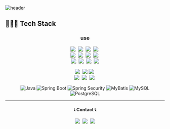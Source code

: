 ![header](https://capsule-render.vercel.app/api?type=Waving&color=auto&height=300&section=header&text=K_Min-hh&fontSize=70&animation=fadeIn)

  
<h2>👩🏻‍💻 Tech Stack</h2>
<h3 align="center">use</h3>
<p  align="center">
<img src="https://img.shields.io/badge/Html5-E34F26?style=flat-square&logo=HTML5&logoColor=white"/></a>&nbsp
<img src="https://img.shields.io/badge/Css3-1572B6?style=flat-square&logo=CSS3&logoColor=white"/></a>&nbsp
<img src="https://img.shields.io/badge/Javascript-F7DF1E?style=flat-square&logo=JavaScript&logoColor=white"/></a>&nbsp
<img src="https://img.shields.io/badge/Typescript-0074C2?style=flat-square&logo=typescript&logoColor=white">&nbsp
</br>
<img src="https://img.shields.io/badge/React-1572B6?style=flat-square&logo=react&logoColor="white"/></a>&nbsp
<img src="https://img.shields.io/badge/Vite-646CFF?style=flat-square&logo=vitess&logoColor="white"/></a>&nbsp
<img src="https://img.shields.io/badge/Redux-7146B3?style=flat-square&logo=redux&logoColor="white"/></a>&nbsp
<img src="https://img.shields.io/badge/styled--components-DB7093?style=flat-square&logo=styled-components&logoColor=white"/></a>&nbsp
</br>
<img src="https://img.shields.io/badge/git-E34C26?style=flat-square&logo=git&logoColor=white">&nbsp
<img src="https://img.shields.io/badge/gitlab-FC7231?style=flat-square&logo=gitlab&logoColor=white">&nbsp
<img src="https://img.shields.io/badge/firebase-FFCA28?style=flat-square&logo=firebase&logoColor=white">&nbsp
<img src="https://img.shields.io/badge/figma-FBD8D8?style=flat-square&logo=figma&logoColor=white" />
</p>


<p  align="center">
<img src="https://img.shields.io/badge/Next.js-000000?style=flat-square&logo=Next.js&logoColor=white">&nbsp
<img src="https://img.shields.io/badge/Vercel-000000?style=flat-square&logo=Vercel&logoColor=white"/>
<img src="https://img.shields.io/badge/SWR-000000?style=flat-square&logo=swr&logoColor=white">&nbsp
</br>
<img src="https://img.shields.io/badge/TanstackQuery-FF4154?style=flat-square&logo=ReactQuery&logoColor=white">&nbsp
<img src="https://img.shields.io/badge/TailwindCSS-06B6D4?style=flat-square&logo=Tailwind CSS&logoColor=white">&nbsp
<img src="https://img.shields.io/badge/Zustand-blueviolet?style=flat-square&logo=spreaker&logoColor=white">&nbsp
</p>



<p align="center">
  <img src="https://img.shields.io/badge/Java-007396?style=flat-square&logo=coffeescript&logoColor=white" alt="Java" />
  <img src="https://img.shields.io/badge/Spring_Boot-6DB33F?style=flat-square&logo=spring-boot&logoColor=white" alt="Spring Boot" />
  <img src="https://img.shields.io/badge/Spring_Security-6DB33F?style=flat-square&logo=spring-security&logoColor=white" alt="Spring Security" />
  <img src="https://img.shields.io/badge/MyBatis-FF2D20?style=flat-square&logo=braintree&logoColor=white" alt="MyBatis" />
  
  <img src="https://img.shields.io/badge/MySQL-4479A1?style=flat-square&logo=mysql&logoColor=white" alt="MySQL" />
  <img src="https://img.shields.io/badge/PostgreSQL-4169E1?style=flat-square&logo=postgresql&logoColor=white" alt="PostgreSQL" />
</p>



<p>
<hr/>
<h4 align="center">📞 Contact 📞</h4>
<p align="center">
  <a href="https://minhhk.tistory.com/"><img src="https://img.shields.io/badge/Tech%20Blog-EB4C16?style=flat-square&logo=Tistory&logoColor=white&link=https://paksubeen.tistory.com/"/></a>&nbsp
  <a href="https://www.instagram.com/ndb_m.hhk/"><img src="https://img.shields.io/badge/Instagram-E4405F?style=flat-square&logo=Instagram&logoColor=white&link=https://www.instagram.com/ndb_m.hhk/"/></a>&nbsp
  <a href="mailto:alszn2222@gmail.com"><img src="https://img.shields.io/badge/Gmail-d14836?style=flat-square&logo=Gmail&logoColor=white&link=alszn2222@naver.gmail"/></a>
</p>

